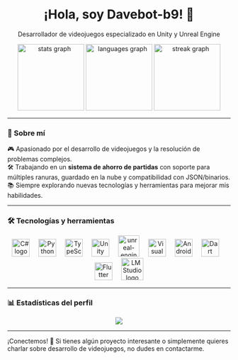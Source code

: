 <div align="center">
  <h1>¡Hola, soy Davebot-b9! 👾</h1>
  <p>Desarrollador de videojuegos especializado en Unity y Unreal Engine</p>
</div>

<div align="center">
  <img src="https://github-readme-stats.vercel.app/api?username=Davebot-b9&hide_title=false&hide_rank=false&show_icons=true&include_all_commits=true&count_private=true&disable_animations=false&theme=dracula&locale=en&hide_border=false&order=1" height="150" alt="stats graph" />
  <img src="https://github-readme-stats.vercel.app/api/top-langs?username=Davebot-b9&locale=en&hide_title=false&layout=compact&card_width=320&langs_count=5&theme=dracula&hide_border=false&order=2" height="150" alt="languages graph" />
  <img src="https://streak-stats.demolab.com?user=Davebot-b9&locale=en&mode=weekly&theme=dracula&hide_border=false&border_radius=5&date_format=j M[ Y]&order=3" height="150" alt="streak graph" />
</div>

---

### 🚀 Sobre mí
🎮 Apasionado por el desarrollo de videojuegos y la resolución de problemas complejos.  
🛠️ Trabajando en un **sistema de ahorro de partidas** con soporte para múltiples ranuras, guardado en la nube y compatibilidad con JSON/binarios.  
📚 Siempre explorando nuevas tecnologías y herramientas para mejorar mis habilidades.

---

### 🛠️ Tecnologías y herramientas
<div align="center">
  <!-- Lenguajes y motores -->
  <img src="https://cdn.jsdelivr.net/gh/devicons/devicon/icons/csharp/csharp-original.svg" height="40" alt="C# logo" />
  <img width="12" />
  <img src="https://cdn.jsdelivr.net/gh/devicons/devicon/icons/python/python-original.svg" height="40" alt="Python logo" />
  <img width="12" />
  <img src="https://cdn.jsdelivr.net/gh/devicons/devicon/icons/typescript/typescript-original.svg" height="40" alt="TypeScript logo" />
  <img width="12" />
  <img src="https://cdn.jsdelivr.net/gh/devicons/devicon/icons/unity/unity-original.svg" height="40" alt="Unity logo" />
  <img width="12" />
  <!-- Icono de Unreal Engine -->
  <img width="48" height="48" src="https://img.icons8.com/deco/48/unreal-engine.png" alt="unreal-engine"/>
  <img width="12" />
  
  <!-- Editores y plataformas -->
  <img src="https://cdn.jsdelivr.net/gh/devicons/devicon/icons/vscode/vscode-original.svg" height="40" alt="Visual Studio Code logo" />
  <img width="12" />
  <img src="https://cdn.jsdelivr.net/gh/devicons/devicon/icons/androidstudio/androidstudio-original.svg" height="40" alt="Android Studio logo" />
  <img width="12" />
  <img src="https://cdn.jsdelivr.net/gh/devicons/devicon/icons/dart/dart-original.svg" height="40" alt="Dart logo" />
  <img width="12" />
  <img src="https://cdn.jsdelivr.net/gh/devicons/devicon/icons/flutter/flutter-original.svg" height="40" alt="Flutter logo" />
  <img width="12" />
  <!-- LM Studio -->
  <img width="50" height="50" src="https://images.seeklogo.com/logo-png/61/1/lm-studio-logo-png_seeklogo-611662.png" alt="LM Studio logo" />
</div>

---

### 📊 Estadísticas del perfil
<div align="center">
  <img src="https://profile-counter.glitch.me/Davebot-b9/count.svg?" />
</div>

---

¡Conectemos! 🚀 Si tienes algún proyecto interesante o simplemente quieres charlar sobre desarrollo de videojuegos, no dudes en contactarme.
